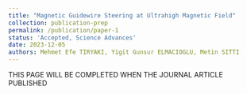 ```yaml
---
title: "Magnetic Guidewire Steering at Ultrahigh Magnetic Field"
collection: publication-prep
permalink: /publication/paper-1
status: 'Accepted, Science Advances'
date: 2023-12-05
authors: Mehmet Efe TIRYAKI, Yigit Gunsur ELMACIOGLU, Metin SITTI
---
```


THIS PAGE WILL BE COMPLETED WHEN THE JOURNAL ARTICLE PUBLISHED